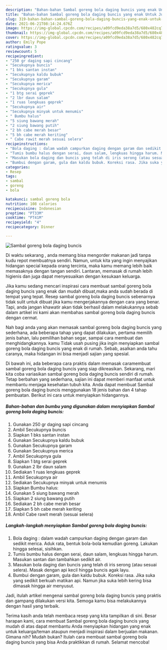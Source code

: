 ```yaml
---
description: "Bahan-bahan Sambal goreng bola daging buncis yang enak Untuk Jualan"
title: "Bahan-bahan Sambal goreng bola daging buncis yang enak Untuk Jualan"
slug: 319-bahan-bahan-sambal-goreng-bola-daging-buncis-yang-enak-untuk-jualan
date: 2021-06-21T08:14:24.676Z
image: https://img-global.cpcdn.com/recipes/a09fcd9eda38a7d5/680x482cq70/sambal-goreng-bola-daging-buncis-foto-resep-utama.jpg
thumbnail: https://img-global.cpcdn.com/recipes/a09fcd9eda38a7d5/680x482cq70/sambal-goreng-bola-daging-buncis-foto-resep-utama.jpg
cover: https://img-global.cpcdn.com/recipes/a09fcd9eda38a7d5/680x482cq70/sambal-goreng-bola-daging-buncis-foto-resep-utama.jpg
author: Emily Pope
ratingvalue: 3
reviewcount: 5
recipeingredient:
- "250 gr daging sapi cincang"
- "Secukupnya buncis"
- "1 bks santan instan"
- "Secukupnya kaldu bubuk"
- "Secukupnya garam"
- "Secukupnya merica"
- "Secukupnya gula"
- "1 btg serai geprek"
- "2 lbr daun salam"
- "1 ruas lengkuas geprek"
- "Secukupnya air"
- "Secukupnya minyak untuk menumis"
- " Bumbu halus"
- "5 siung bawang merah"
- "2 siung bawang putih"
- "2 bh cabe merah besar"
- "5 bh cabe merah keriting"
- " Cabe rawit merah sesuai selera"
recipeinstructions:
- "Bola daging : dalam wadah campurkan daging dengan garam dan sedikit merica. Aduk rata, bentuk bola-bola kemudian goreng. Lakukan hingga selesai, sisihkan."
- "Tumis bumbu halus dengan serai, daun salam, lengkuas hingga harum. Masukan santan dan tambahkan sedikit air."
- "Masukan bola daging dan buncis yang telah di iris serong (atau sesuai selera). Masak dengan api kecil hingga buncis agak layu."
- "Bumbui dengan garam, gula dan kaldu bubuk. Koreksi rasa. Jika suka yang sedikit berkuah matikan api. Namun jika suka lebih kering bisa dimasak hingga air menyusut."
categories:
- Resep
tags:
- sambal
- goreng
- bola

katakunci: sambal goreng bola 
nutrition: 108 calories
recipecuisine: Indonesian
preptime: "PT33M"
cooktime: "PT41M"
recipeyield: "4"
recipecategory: Dinner

---
```



![Sambal goreng bola daging buncis](https://img-global.cpcdn.com/recipes/a09fcd9eda38a7d5/680x482cq70/sambal-goreng-bola-daging-buncis-foto-resep-utama.jpg)

Di waktu  sekarang , anda memang bisa mengorder makanan jadi tanpa kudu repot membuatnya sendiri. Namun, untuk kita yang ingin menyajikan hidangan special kepada orang tercinta, maka kamu memang lebih baik memasaknya dengan tangan sendiri. Lantaran, memasak di rumah lebih higienis dan juga dapat menyesuaikan dengan kesukaan keluarga.

Jika kamu sedang mencari inspirasi cara membuat sambal goreng bola daging buncis yang enak dan mudah dibuat,maka anda sudah berada di tempat yang tepat. Resep sambal goreng bola daging buncis  sebenarnya tidak sulit untuk dibuat jika kamu mengerjakannya dengan cara yang benar. Tapi, anda jangan khawatir akan tidak berhasil dalam melakukannya 
sebab dalam artikel ini kami akan membahas sambal goreng bola daging buncis dengan cermat.  



Nah bagi anda yang akan memasak sambal goreng bola daging buncis yang sederhana, ada beberapa tahap yang dapat dilakukan, pertama memilih jenis bahan, lalu pemilihan bahan segar, sampai cara membuat dan menghidangkannya. kamu Tidak usah pusing jika ingin menyiapkan sambal goreng bola daging buncis yang enak di rumah. Sebab, asalkan anda  tahu caranya, maka hidangan ini bisa menjadi sajian yang spesial.

Di bawah ini, ada beberapa cara praktis  dalam memasak caramembuat sambal goreng bola daging buncis yang siap dikreasikan. Sekarang, mari kita coba variasikan sambal goreng bola daging buncis sendiri di rumah. Tetap berbahan yang sederhana, sajian ini dapat memberi manfaat untuk membantu menjaga kesehatan tubuh kita. Anda dapat membuat Sambal goreng bola daging buncis menggunakan 18 jenis bahan dan 4 tahap pembuatan. Berikut ini cara untuk menyiapkan hidangannya.

<!--inarticleads1-->

##### Bahan-bahan dan bumbu yang digunakan dalam menyiapkan Sambal goreng bola daging buncis:

1. Gunakan 250 gr daging sapi cincang
1. Ambil Secukupnya buncis
1. Siapkan 1 bks santan instan
1. Gunakan Secukupnya kaldu bubuk
1. Gunakan Secukupnya garam
1. Gunakan Secukupnya merica
1. Ambil Secukupnya gula
1. Siapkan 1 btg serai geprek
1. Gunakan 2 lbr daun salam
1. Sediakan 1 ruas lengkuas geprek
1. Ambil Secukupnya air
1. Sediakan Secukupnya minyak untuk menumis
1. Siapkan  Bumbu halus:
1. Gunakan 5 siung bawang merah
1. Siapkan 2 siung bawang putih
1. Sediakan 2 bh cabe merah besar
1. Siapkan 5 bh cabe merah keriting
1. Ambil  Cabe rawit merah (sesuai selera)




<!--inarticleads2-->

##### Langkah-langkah menyiapkan Sambal goreng bola daging buncis:

1. Bola daging : dalam wadah campurkan daging dengan garam dan sedikit merica. Aduk rata, bentuk bola-bola kemudian goreng. Lakukan hingga selesai, sisihkan.
1. Tumis bumbu halus dengan serai, daun salam, lengkuas hingga harum. Masukan santan dan tambahkan sedikit air.
1. Masukan bola daging dan buncis yang telah di iris serong (atau sesuai selera). Masak dengan api kecil hingga buncis agak layu.
1. Bumbui dengan garam, gula dan kaldu bubuk. Koreksi rasa. Jika suka yang sedikit berkuah matikan api. Namun jika suka lebih kering bisa dimasak hingga air menyusut.




Jadi, itulah artikel mengenai  sambal goreng bola daging buncis  yang praktis dan gampang dilakukan versi kita. Semoga kamu bisa melakukannya dengan hasil yang terbaik. 

Terima kasih anda telah membaca resep yang kita tampilkan di sini. Besar harapan kami, cara membuat  Sambal goreng bola daging buncis yang mudah di atas dapat membantu Anda menyiapkan hidangan yang enak untuk keluarga/teman ataupun menjadi inspirasi dalam berjualan makanan. Gimana nih? Mudah bukan? Itulah cara membuat sambal goreng bola daging buncis yang bisa Anda praktikkan di rumah. Selamat mencoba!

